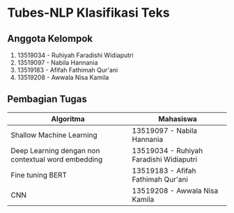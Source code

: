 # Tubes-NLP Klasifikasi Teks

## Anggota Kelompok
1. 13519034 - Ruhiyah Faradishi Widiaputri
2. 13519097 - Nabila Hannania
3. 13519183 - Afifah Fathimah Qur'ani
4. 13519208 - Awwala Nisa Kamila

## Pembagian Tugas
| Algoritma | Mahasiswa |
| --- | --- |
| Shallow Machine Learning | 13519097 - Nabila Hannania |
| Deep Learning dengan non contextual word embedding | 13519034 - Ruhiyah Faradishi Widiaputri |
| Fine tuning BERT | 13519183 - Afifah Fathimah Qur'ani |
| CNN | 13519208 - Awwala Nisa Kamila |